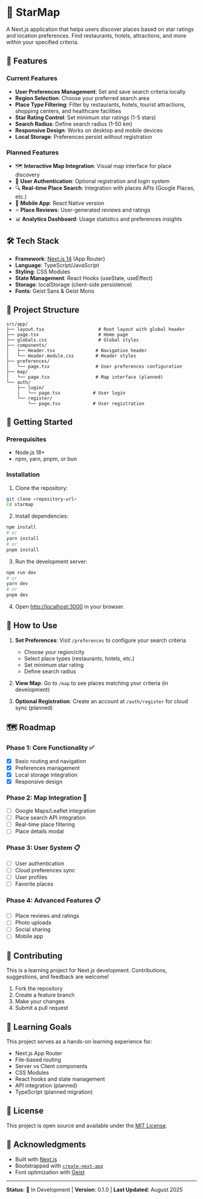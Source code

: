 # 🌟 StarMap

A Next.js application that helps users discover places based on star ratings and location preferences. Find restaurants, hotels, attractions, and more within your specified criteria.

## 🚀 Features

### Current Features
- **User Preferences Management**: Set and save search criteria locally
- **Region Selection**: Choose your preferred search area
- **Place Type Filtering**: Filter by restaurants, hotels, tourist attractions, shopping centers, and healthcare facilities
- **Star Rating Control**: Set minimum star ratings (1-5 stars)
- **Search Radius**: Define search radius (1-50 km)
- **Responsive Design**: Works on desktop and mobile devices
- **Local Storage**: Preferences persist without registration

### Planned Features
- 🗺️ **Interactive Map Integration**: Visual map interface for place discovery
- 👤 **User Authentication**: Optional registration and login system
- 🔍 **Real-time Place Search**: Integration with places APIs (Google Places, etc.)
- 📱 **Mobile App**: React Native version
- ⭐ **Place Reviews**: User-generated reviews and ratings
- 📊 **Analytics Dashboard**: Usage statistics and preferences insights

## 🛠️ Tech Stack

- **Framework**: [Next.js 14](https://nextjs.org/) (App Router)
- **Language**: TypeScript/JavaScript
- **Styling**: CSS Modules
- **State Management**: React Hooks (useState, useEffect)
- **Storage**: localStorage (client-side persistence)
- **Fonts**: Geist Sans & Geist Mono

## 📁 Project Structure

```
src/app/
├── layout.tsx                    # Root layout with global header
├── page.tsx                      # Home page
├── globals.css                   # Global styles
├── components/
│   ├── Header.tsx               # Navigation header
│   └── Header.module.css        # Header styles
├── preferences/
│   └── page.tsx                 # User preferences configuration
├── map/
│   └── page.tsx                 # Map interface (planned)
└── auth/
    ├── login/
    │   └── page.tsx            # User login
    └── register/
        └── page.tsx            # User registration
```

## 🚀 Getting Started

### Prerequisites
- Node.js 18+ 
- npm, yarn, pnpm, or bun

### Installation

1. Clone the repository:
```bash
git clone <repository-url>
cd starmap
```

2. Install dependencies:
```bash
npm install
# or
yarn install
# or
pnpm install
```

3. Run the development server:
```bash
npm run dev
# or
yarn dev
# or
pnpm dev
```

4. Open [http://localhost:3000](http://localhost:3000) in your browser.

## 📖 How to Use

1. **Set Preferences**: Visit `/preferences` to configure your search criteria
   - Choose your region/city
   - Select place types (restaurants, hotels, etc.)
   - Set minimum star rating
   - Define search radius

2. **View Map**: Go to `/map` to see places matching your criteria (in development)

3. **Optional Registration**: Create an account at `/auth/register` for cloud sync (planned)

## 🗺️ Roadmap

### Phase 1: Core Functionality ✅
- [x] Basic routing and navigation
- [x] Preferences management
- [x] Local storage integration
- [x] Responsive design

### Phase 2: Map Integration 🚧
- [ ] Google Maps/Leaflet integration
- [ ] Place search API integration
- [ ] Real-time place filtering
- [ ] Place details modal

### Phase 3: User System 📋
- [ ] User authentication
- [ ] Cloud preferences sync
- [ ] User profiles
- [ ] Favorite places

### Phase 4: Advanced Features 📋
- [ ] Place reviews and ratings
- [ ] Photo uploads
- [ ] Social sharing
- [ ] Mobile app

## 🤝 Contributing

This is a learning project for Next.js development. Contributions, suggestions, and feedback are welcome!

1. Fork the repository
2. Create a feature branch
3. Make your changes
4. Submit a pull request

## 📝 Learning Goals

This project serves as a hands-on learning experience for:
- Next.js App Router
- File-based routing
- Server vs Client components
- CSS Modules
- React hooks and state management
- API integration (planned)
- TypeScript (planned migration)

## 📄 License

This project is open source and available under the [MIT License](LICENSE).

## 🙏 Acknowledgments

- Built with [Next.js](https://nextjs.org/)
- Bootstrapped with [`create-next-app`](https://nextjs.org/docs/app/api-reference/cli/create-next-app)
- Font optimization with [Geist](https://vercel.com/font)

---

**Status**: 🚧 In Development | **Version**: 0.1.0 | **Last Updated**: August 2025